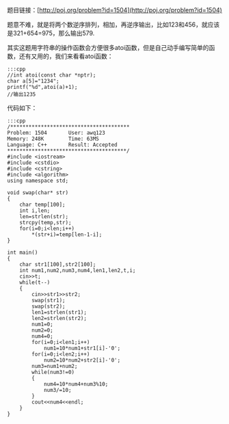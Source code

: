 <!--
.. title: POJ 1504 Adding Reversed Numbers C++版
.. slug: poj-1504
.. date: 2013-04-07T07:36:56+08:00
.. tags:
.. link:
.. description:
.. type: text
-->


题目链接：[http://poj.org/problem?id=1504](http://poj.org/problem?id=1504)

题意不难，就是将两个数逆序排列，相加，再逆序输出，比如123和456，就应该是321+654=975，那么输出579.

其实这题用字符串的操作函数会方便很多atoi函数，但是自己动手编写简单的函数，还有又用的，我们来看看atoi函数：

	:::cpp
	//int atoi(const char *nptr);
	char a[5]="1234";
	printf("%d",atoi(a)+1);
	//输出1235



代码如下：

	:::cpp
	/***************************************
	Problem: 1504		User: awq123
	Memory: 248K		Time: 63MS
	Language: C++		Result: Accepted
	***************************************/
	#include <iostream>
	#include <cstdio>
	#include <cstring>
	#include <algorithm>
	using namespace std;

	void swap(char* str)
	{
		char temp[100];
		int i,len;
		len=strlen(str);
		strcpy(temp,str);
		for(i=0;i<len;i++)
			*(str+i)=temp[len-1-i];
	}

	int main()
	{
		char str1[100],str2[100];
		int num1,num2,num3,num4,len1,len2,t,i;
		cin>>t;
		while(t--)
		{
			cin>>str1>>str2;
			swap(str1);
			swap(str2);
			len1=strlen(str1);
			len2=strlen(str2);
			num1=0;
			num2=0;
			num4=0;
			for(i=0;i<len1;i++)
				num1=10*num1+str1[i]-'0';
			for(i=0;i<len2;i++)
				num2=10*num2+str2[i]-'0';
			num3=num1+num2;
			while(num3!=0)
			{
				num4=10*num4+num3%10;
				num3/=10;
			}
			cout<<num4<<endl;
		}
	}
